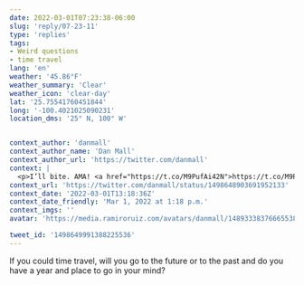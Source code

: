 ```yaml
---
date: 2022-03-01T07:23:38-06:00
slug: 'reply/07-23-11'
type: 'replies'
tags:
- Weird questions
- time travel
lang: 'en'
weather: '45.86°F'
weather_summary: 'Clear'
weather_icon: 'clear-day'
lat: '25.75541760451844'
long: '-100.4021025090231'
location_dms: '25° N, 100° W'


context_author: 'danmall'
context_author_name: 'Dan Mall'
context_author_url: 'https://twitter.com/danmall'
context: |
  <p>I’ll bite. AMA! <a href="https://t.co/M9PufAi42N">https://t.co/M9PufAi42N</a> </p>
context_url: 'https://twitter.com/danmall/status/1498648903691952133'
context_date: '2022-03-01T13:18:36Z'
context_date_friendly: 'Mar 1, 2022 at 1:18 p.m.'
context_imgs: ''
avatar: 'https://media.ramiroruiz.com/avatars/danmall/1489333837666553856/dyU89XGw_bigger.jpg'

tweet_id: '1498649991388225536'
---
```

If you could time travel, will you go to the future or to the past and do you have a year and place to go in your mind?